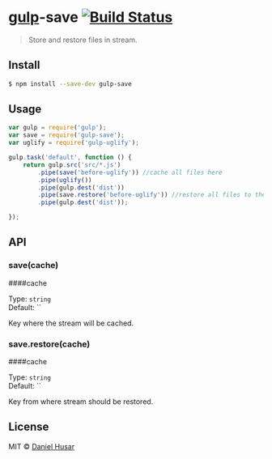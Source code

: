 # [gulp](http://gulpjs.com)-save [![Build Status](https://travis-ci.org/danielhusar/gulp-save.svg?branch=master)](https://travis-ci.org/danielhusar/gulp-save)

> Store and restore files in stream.


## Install

```sh
$ npm install --save-dev gulp-save
```


## Usage

```js
var gulp = require('gulp');
var save = require('gulp-save');
var uglify = require('gulp-uglify');

gulp.task('default', function () {
	return gulp.src('src/*.js')
		.pipe(save('before-uglify')) //cache all files here
		.pipe(uglify())
		.pipe(gulp.dest('dist'))
		.pipe(save.restore('before-uglify')) //restore all files to the state when we cached them
		.pipe(gulp.dest('dist'));

});
```


## API

### save(cache)

####cache

Type: `string`  
Default: ``

Key where the stream will be cached.

### save.restore(cache)

####cache

Type: `string`  
Default: ``

Key from where stream should be restored.


## License

MIT © [Daniel Husar](https://github.com/danielhusar)
